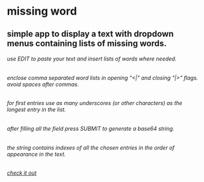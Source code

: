 # missing word
## simple app to display a text with dropdown menus containing lists of missing words.
###### use EDIT to paste your text and insert lists of words where needed.
###### enclose comma separated word lists in opening "<|" and closing "|>" flags. avoid spaces after commas.
###### for first entries use as many underscores (or other characters) as the longest entry in the list.
###### after filling all the field press SUBMIT to generate a base64 string.
###### the string contains indexes of all the chosen entries in the order of appearance in the text.
###### [check it out](https://abe511.github.io/missingword/)